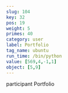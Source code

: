 ```yaml
---
slug: 104
key: 32
pos: 19
weight: 5
primes: 40
category: user
label: Portfolio
tag_name: ubuntu
run_time: /bin/python
value: [569,4,-1,1]
object: [5,9]
---
```

participant Portfolio
